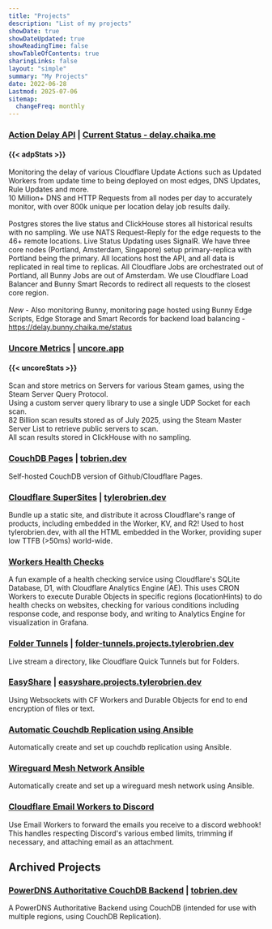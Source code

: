 ```yaml
---
title: "Projects"
description: "List of my projects"
showDate: true
showDateUpdated: true
showReadingTime: false
showTableOfContents: true
sharingLinks: false
layout: "simple"
summary: "My Projects"
date: 2022-06-28
Lastmod: 2025-07-06
sitemap:
  changeFreq: monthly
---
```

### [Action Delay API](https://github.com/Tyler-OBrien/Action-Delay-API) |  [Current Status  - delay.chaika.me](https://delay.chaika.me/status/) 
#### {{< adpStats >}} 
Monitoring the delay of various Cloudflare Update Actions such as Updated Workers from update time to being deployed on most edges, DNS Updates, Rule Updates and more. <br>
10 Million+ DNS and HTTP Requests from all nodes per day to accurately monitor, with over 800k unique per location delay job results daily. <br><br>
Postgres stores the live status and ClickHouse stores all historical results with no sampling. We use NATS Request-Reply for the edge requests to the 46+ remote locations. Live Status Updating uses SignalR. We have three core nodes (Portland, Amsterdam, Singapore) setup primary-replica with Portland being the primary. All locations host the API, and all data is replicated in real time to replicas. All Cloudflare Jobs are orchestrated out of Portland, all Bunny Jobs are out of Amsterdam. We use Cloudflare Load Balancer and Bunny Smart Records to redirect all requests to the closest core region.<br><br>
*New* - Also monitoring Bunny, monitoring page hosted using Bunny Edge Scripts, Edge Storage and Smart Records for backend load balancing - https://delay.bunny.chaika.me/status<br>

### [Uncore Metrics](https://github.com/Tyler-OBrien/UncoreMetrics) |  [uncore.app](https://uncore.app)
#### {{< uncoreStats >}}
Scan and store metrics on Servers for various Steam games, using the Steam Server Query Protocol. <br>
Using a custom server query library to use a single UDP Socket for each scan.<br>
82 Billion scan results stored as of July 2025, using the Steam Master Server List to retrieve public servers to scan. <br> All scan results stored in ClickHouse with no sampling.<br>


### [CouchDB Pages](https://github.com/Tyler-OBrien/CouchDB-Pages) | [tobrien.dev](https://tobrien.dev)
Self-hosted CouchDB version of Github/Cloudflare Pages.<br>


### [Cloudflare SuperSites](https://github.com/Tyler-OBrien/SuperSites) | [tylerobrien.dev](https://tylerobrien.dev)
Bundle up a static site, and distribute it across Cloudflare's range of products, including embedded in the Worker, KV, and R2! Used to host tylerobrien.dev, with all the HTML embedded in the Worker, providing super low TTFB (>50ms) world-wide.  <br>


### [Workers Health Checks](https://github.com/Tyler-OBrien/workers-health-checks)
A fun example of a health checking service using Cloudflare's SQLite Database, D1, with Cloudflare Analytics Engine (AE). This uses CRON Workers to execute Durable Objects in specific regions (locationHints) to do health checks on websites, checking for various conditions including response code, and response body, and writing to Analytics Engine for visualization in Grafana. 


### [Folder Tunnels](https://github.com/Tyler-OBrien/Folder-Tunnels) | [folder-tunnels.projects.tylerobrien.dev](https://folder-tunnels.projects.tylerobrien.dev)
Live stream a directory, like Cloudflare Quick Tunnels but for Folders.<br>

### [EasyShare](https://github.com/Tyler-OBrien/EasyShare-CF-Workers) | [easyshare.projects.tylerobrien.dev](https://easyshare.projects.tylerobrien.dev/)
Using Websockets with CF Workers and Durable Objects for end to end encryption of files or text.<br>


### [Automatic Couchdb Replication using Ansible](https://github.com/Tyler-OBrien/automatic_couchdb_replication_ansible)
Automatically create and set up couchdb replication using Ansible.<br>


### [Wireguard Mesh Network Ansible](https://github.com/Tyler-OBrien/wireguard-mesh-network-ansible)
Automatically create and set up a wireguard mesh network using Ansible.<br>


### [Cloudflare Email Workers to Discord](https://github.com/Tyler-OBrien/cloudflare-worker-emails-to-discord)
Use Email Workers to forward the emails you receive to a discord webhook! This handles respecting Discord's various embed limits, trimming if necessary, and attaching email as an attachment.

## Archived Projects

### [PowerDNS Authoritative CouchDB Backend](https://github.com/Tyler-OBrien/PowerDNS-Authoritative-CouchDB-Backend) | [tobrien.dev](https://tobrien.dev)
A PowerDNS Authoritative Backend using CouchDB (intended for use with multiple regions, using CouchDB Replication). <br>